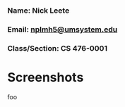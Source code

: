 ### Name: Nick Leete
### Email: nplmh5@umsystem.edu
### Class/Section: CS 476-0001

# Screenshots
foo